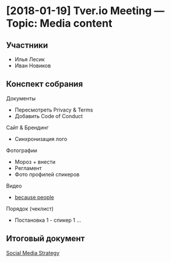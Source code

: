 # [2018-01-19] Tver.io Meeting — Topic: Media content

## Участники

* Илья Лесик
* Иван Новиков

## Конспект собрания

Документы

* Пересмотреть Privacy & Terms
* Добавить Code of Conduct

Сайт & Брендинг

* Синхронизация лого

Фотографии

* Мороз + внести
* Регламент
* Фото профилей спикеров

Видео

* [because people](https://vk.com/because_people)

Порядок (чеклист)

* Постановка 1 - спикер 1 …

## Итоговый документ

[Social Media Strategy](../standards/media/social-media-strategy.md)
